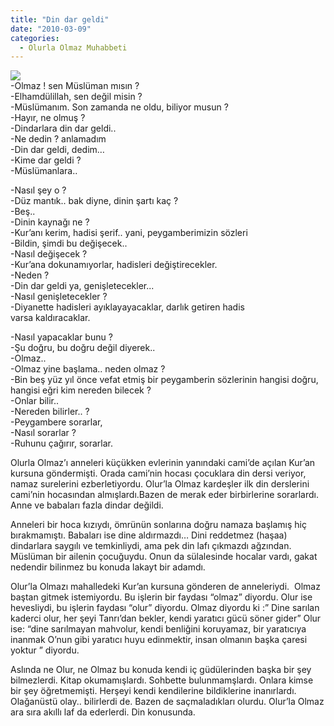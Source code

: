 ```yaml
---
title: "Din dar geldi"
date: "2010-03-09"
categories: 
  - Olurla Olmaz Muhabbeti
---
```


![](/uploads/image/ikizler_burcu.jpg)  
\-Olmaz ! sen Müslüman mısın ?  
\-Elhamdülillah, sen değil misin ?  
\-Müslümanım. Son zamanda ne oldu, biliyor musun ?  
\-Hayır, ne olmuş ?  
\-Dindarlara din dar geldi..  
\-Ne dedin ? anlamadım  
\-Din dar geldi, dedim…  
\-Kime dar geldi ?  
\-Müslümanlara..

\-Nasıl şey o ?  
\-Düz mantık.. bak diyne, dinin şartı kaç ?  
\-Beş..  
\-Dinin kaynağı ne ?  
\-Kur’anı kerim, hadisi şerif.. yani, peygamberimizin sözleri  
\-Bildin, şimdi bu değişecek..  
\-Nasıl değişecek ?  
\-Kur’ana dokunamıyorlar, hadisleri değiştirecekler.  
\-Neden ?  
\-Din dar geldi ya, genişletecekler...  
\-Nasıl genişletecekler ?  
\-Diyanette hadisleri ayıklayayacaklar, darlık getiren hadis varsa kaldıracaklar.

\-Nasıl yapacaklar bunu ?  
\-Şu doğru, bu doğru değil diyerek..  
\-Olmaz..  
\-Olmaz yine başlama.. neden olmaz ?  
\-Bin beş yüz yıl önce vefat etmiş bir peygamberin sözlerinin hangisi doğru, hangisi eğri kim nereden bilecek ?  
\-Onlar bilir..  
\-Nereden bilirler.. ?  
\-Peygambere sorarlar,  
\-Nasıl sorarlar ?  
\-Ruhunu çağırır, sorarlar.

Olurla Olmaz’ı anneleri küçükken evlerinin yanındaki cami’de açılan Kur’an kursuna göndermişti. Orada cami’nin hocası çocuklara din dersi veriyor, namaz surelerini ezberletiyordu. Olur’la Olmaz kardeşler ilk din derslerini cami’nin hocasından almışlardı.Bazen de merak eder birbirlerine sorarlardı. Anne ve babaları fazla dindar değildi.

Anneleri bir hoca kızıydı, ömrünün sonlarına doğru namaza başlamış hiç bırakmamıştı. Babaları ise dine aldırmazdı… Dini reddetmez (haşaa) dindarlara saygılı ve temkinliydi, ama pek din lafı çıkmazdı ağzından. Müslüman bir ailenin çocuğuydu. Onun da sülalesinde hocalar vardı, gakat nedendir bilinmez bu konuda lakayt bir adamdı.

Olur’la Olmazı mahalledeki Kur’an kursuna gönderen de anneleriydi.  Olmaz baştan gitmek istemiyordu. Bu işlerin bir faydası “olmaz” diyordu. Olur ise hevesliydi, bu işlerin faydası “olur” diyordu. Olmaz diyordu ki :” Dine sarılan kaderci olur, her şeyi Tanrı’dan bekler, kendi yaratıcı gücü söner gider” Olur ise: “dine sarılmayan mahvolur, kendi benliğini koruyamaz, bir yaratıcıya inanmak O’nun gibi yaratıcı huyu edinmektir, insan olmanın başka çaresi yoktur ” diyordu.

Aslında ne Olur, ne Olmaz bu konuda kendi iç güdülerinden başka bir şey bilmezlerdi. Kitap okumamışlardı. Sohbette bulunmamşlardı. Onlara kimse bir şey öğretmemişti. Herşeyi kendi kendilerine bildiklerine inanırlardı. Olağanüstü olay.. bilirlerdi de. Bazen de saçmaladıkları olurdu. Olur’la Olmaz ara sıra akıllı laf da ederlerdi. Din konusunda.
